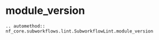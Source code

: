 # module_version

```{eval-rst}
.. automethod:: nf_core.subworkflows.lint.SubworkflowLint.module_version
```
